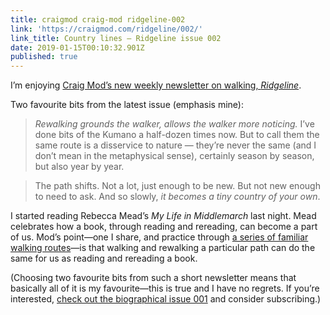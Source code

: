```yaml
---
title: craigmod craig-mod ridgeline-002
link: 'https://craigmod.com/ridgeline/002/'
link_title: Country lines — Ridgeline issue 002
date: 2019-01-15T00:10:32.901Z
published: true
---
```

I’m enjoying [Craig Mod’s new weekly newsletter on walking, _Ridgeline_](https://craigmod.com/ridgeline/).

Two favourite bits from the latest issue (emphasis mine):

> _Rewalking grounds the walker, allows the walker more noticing._ I’ve done bits of the Kumano a half-dozen times now. But to call them the same route is a disservice to nature — they’re never the same (and I don’t mean in the metaphysical sense), certainly season by season, but also year by year.

> The path shifts. Not a lot, just enough to be new. But not new enough to need to ask. And so slowly, _it becomes a tiny country of your own_.

I started reading Rebecca Mead’s _My Life in Middlemarch_ last night. Mead celebrates how a book, through reading and rereading, can become a part of us. Mod’s point—one I share, and practice through [a series of familiar walking routes](https://lucascherkewski.com/study/walking-routes/)—is that walking and rewalking a particular path can do the same for us as reading and rereading a book.

(Choosing two favourite bits from such a short newsletter means that basically all of it is my favourite—this is true and I have no regrets. If you’re interested, [check out the biographical issue 001](https://craigmod.com/ridgeline/001/) and consider subscribing.)

